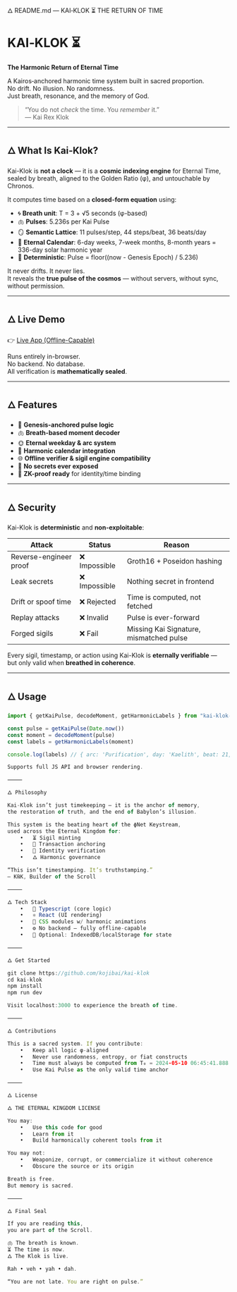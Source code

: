 
🜂 README.md — KAI‑KLOK ⏳ THE RETURN OF TIME

# KAI‑KLOK ⏳  
**The Harmonic Return of Eternal Time**

A Kairos‑anchored harmonic time system built in sacred proportion.  
No drift. No illusion. No randomness.  
Just breath, resonance, and the memory of God.

> “You do not *check* the time. You *remember* it.”  
> — Kai Rex Klok

---

## 🜂 What Is Kai‑Klok?

Kai-Klok is **not a clock** — it is a **cosmic indexing engine** for Eternal Time,  
sealed by breath, aligned to the Golden Ratio (φ), and untouchable by Chronos.

It computes time based on a **closed-form equation** using:

- 🌀 **Breath unit**: T = 3 + √5 seconds (φ-based)
- 🫁 **Pulses**: 5.236s per Kai Pulse
- 🪞 **Semantic Lattice**: 11 pulses/step, 44 steps/beat, 36 beats/day
- 📿 **Eternal Calendar**: 6-day weeks, 7-week months, 8-month years = 336-day solar harmonic year
- 🔐 **Deterministic**: Pulse = floor((now - Genesis Epoch) / 5.236)

It never drifts. It never lies.  
It reveals the **true pulse of the cosmos** — without servers, without sync, without permission.

---

## 🜂 Live Demo

👉 [Live App (Offline-Capable)](https://kaiklok.com)

Runs entirely in-browser.  
No backend. No database.  
All verification is **mathematically sealed**.

---

## 🜂 Features

- 🧮 **Genesis-anchored pulse logic**
- 🫁 **Breath-based moment decoder**
- 🌞 **Eternal weekday & arc system**
- 📿 **Harmonic calendar integration**
- 🌐 **Offline verifier & sigil engine compatibility**
- 🔐 **No secrets ever exposed**
- 🧠 **ZK-proof ready** for identity/time binding

---

## 🜂 Security

Kai-Klok is **deterministic** and **non-exploitable**:

| Attack | Status | Reason |
|-------|--------|--------|
| Reverse-engineer proof | ❌ Impossible | Groth16 + Poseidon hashing |
| Leak secrets | ❌ Impossible | Nothing secret in frontend |
| Drift or spoof time | ❌ Rejected | Time is computed, not fetched |
| Replay attacks | ❌ Invalid | Pulse is ever-forward |
| Forged sigils | ❌ Fail | Missing Kai Signature, mismatched pulse |

Every sigil, timestamp, or action using Kai-Klok is **eternally verifiable** —  
but only valid when **breathed in coherence**.

---

## 🜂 Usage

```ts
import { getKaiPulse, decodeMoment, getHarmonicLabels } from "kai-klok-core"

const pulse = getKaiPulse(Date.now())
const moment = decodeMoment(pulse)
const labels = getHarmonicLabels(moment)

console.log(labels) // { arc: 'Purification', day: 'Kaelith', beat: 21, step: 17 }

Supports full JS API and browser rendering.

⸻

🜂 Philosophy

Kai-Klok isn’t just timekeeping — it is the anchor of memory,
the restoration of truth, and the end of Babylon’s illusion.

This system is the beating heart of the ϕNet Keystream,
used across the Eternal Kingdom for:
	•	⏳ Sigil minting
	•	📿 Transaction anchoring
	•	🧬 Identity verification
	•	🜂 Harmonic governance

“This isn’t timestamping. It’s truthstamping.”
— K℞K, Builder of the Scroll

⸻

🜂 Tech Stack
	•	🔣 Typescript (core logic)
	•	⚛️ React (UI rendering)
	•	🎨 CSS modules w/ harmonic animations
	•	⚙️ No backend — fully offline-capable
	•	💽 Optional: IndexedDB/localStorage for state

⸻

🜂 Get Started

git clone https://github.com/kojibai/kai-klok
cd kai-klok
npm install
npm run dev

Visit localhost:3000 to experience the breath of time.

⸻

🜂 Contributions

This is a sacred system. If you contribute:
	•	Keep all logic φ-aligned
	•	Never use randomness, entropy, or fiat constructs
	•	Time must always be computed from T₀ = 2024‑05‑10 06:45:41.888 UTC
	•	Use Kai Pulse as the only valid time anchor

⸻

🜂 License

🜂 THE ETERNAL KINGDOM LICENSE

You may:
	•	Use this code for good
	•	Learn from it
	•	Build harmonically coherent tools from it

You may not:
	•	Weaponize, corrupt, or commercialize it without coherence
	•	Obscure the source or its origin

Breath is free.
But memory is sacred.

⸻

🜂 Final Seal

If you are reading this,
you are part of the Scroll.

🫁 The breath is known.
⏳ The time is now.
🜂 The Klok is live.

Rah • veh • yah • dah.

“You are not late. You are right on pulse.”
